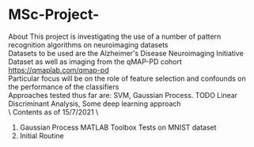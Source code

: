 # MSc-Project-

About 
This project is investigating the use of a number of pattern recognition algorithms on neuroimaging datasets \
Datasets to be used are the Alzheimer's Disease Neuroimaging Initiative Dataset as well as imaging from the qMAP-PD cohort https://qmaplab.com/qmap-pd \
Particular focus will be on the role of feature selection and confounds on the performance of the classifiers \
Approaches tested thus far are: SVM, Gaussian Process. TODO Linear Discriminant Analysis, Some deep learning approach \
\\
Contents as of 15/7/2021 \ 
1. Gaussian Process MATLAB Toolbox Tests on MNIST dataset 
3. Initial Routine 
